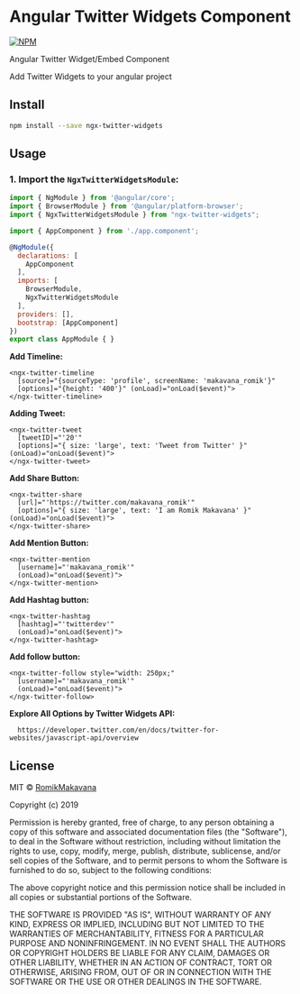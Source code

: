 # Angular Twitter Widgets Component

[![NPM](https://img.shields.io/npm/v/react-twitter-embed.svg)](https://www.npmjs.com/package/ngx-twitter-widgets) <!-- [![Storybook](https://cdn.jsdelivr.net/gh/storybooks/brand@master/badge/badge-storybook.svg)]()  --> 
<!-- [![Build Status](https://travis-ci.org/saurabhnemade/react-twitter-embed.svg?branch=storybook-migration)](https://travis-ci.org/saurabhnemade/react-twitter-embed)  -->
<!-- [![Known Vulnerabilities](https://snyk.io/test/github/saurabhnemade/react-twitter-embed/badge.svg)](https://snyk.io/test/github/saurabhnemade/react-twitter-embed)  -->
<!-- [![JavaScript Style Guide](https://img.shields.io/badge/code_style-standard-brightgreen.svg)](https://standardjs.com) [![License](https://img.shields.io/badge/license-MIT-brightgreen.svg)](https://raw.githubusercontent.com/saurabhnemade/react-twitter-embed/master/LICENSE) -->


Angular Twitter Widget/Embed Component

Add Twitter Widgets to your angular project

## Install

```bash
npm install --save ngx-twitter-widgets
```

## Usage

### 1. Import the `NgxTwitterWidgetsModule`:
```jsx
import { NgModule } from '@angular/core';
import { BrowserModule } from '@angular/platform-browser';
import { NgxTwitterWidgetsModule } from "ngx-twitter-widgets";

import { AppComponent } from './app.component';

@NgModule({
  declarations: [
    AppComponent
  ],
  imports: [
    BrowserModule,
    NgxTwitterWidgetsModule
  ],
  providers: [],
  bootstrap: [AppComponent]
})
export class AppModule { }
```

**Add Timeline:**

    <ngx-twitter-timeline
      [source]="{sourceType: 'profile', screenName: 'makavana_romik'}"
      [options]="{height: '400'}" (onLoad)="onLoad($event)">
    </ngx-twitter-timeline>

**Adding Tweet:**

    <ngx-twitter-tweet
      [tweetID]="'20'"
      [options]="{ size: 'large', text: 'Tweet from Twitter' }" (onLoad)="onLoad($event)">
    </ngx-twitter-tweet>

**Add Share Button:**

    <ngx-twitter-share
      [url]="'https://twitter.com/makavana_romik'"
      [options]="{ size: 'large', text: 'I am Romik Makavana' }" (onLoad)="onLoad($event)">
    </ngx-twitter-share>

**Add Mention Button:**

    <ngx-twitter-mention
      [username]="'makavana_romik'"
      (onLoad)="onLoad($event)">
    </ngx-twitter-mention>

**Add Hashtag button:**

    <ngx-twitter-hashtag
      [hashtag]="'twitterdev'"
      (onLoad)="onLoad($event)">
    </ngx-twitter-hashtag>

 **Add follow button:**

    <ngx-twitter-follow style="width: 250px;"
      [username]="'makavana_romik'"
      (onLoad)="onLoad($event)">
    </ngx-twitter-follow>

 **Explore All Options by Twitter Widgets API:**

      https://developer.twitter.com/en/docs/twitter-for-websites/javascript-api/overview


## License

MIT © [RomikMakavana](https://github.com/RomikMakavana)

Copyright (c) 2019

Permission is hereby granted, free of charge, to any person obtaining a copy
of this software and associated documentation files (the "Software"), to deal
in the Software without restriction, including without limitation the rights
to use, copy, modify, merge, publish, distribute, sublicense, and/or sell
copies of the Software, and to permit persons to whom the Software is
furnished to do so, subject to the following conditions:

The above copyright notice and this permission notice shall be included in all
copies or substantial portions of the Software.

THE SOFTWARE IS PROVIDED "AS IS", WITHOUT WARRANTY OF ANY KIND, EXPRESS OR
IMPLIED, INCLUDING BUT NOT LIMITED TO THE WARRANTIES OF MERCHANTABILITY,
FITNESS FOR A PARTICULAR PURPOSE AND NONINFRINGEMENT. IN NO EVENT SHALL THE
AUTHORS OR COPYRIGHT HOLDERS BE LIABLE FOR ANY CLAIM, DAMAGES OR OTHER
LIABILITY, WHETHER IN AN ACTION OF CONTRACT, TORT OR OTHERWISE, ARISING FROM,
OUT OF OR IN CONNECTION WITH THE SOFTWARE OR THE USE OR OTHER DEALINGS IN THE
SOFTWARE.
